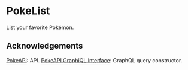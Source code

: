 # PokeList

List your favorite Pokémon.

## Acknowledgements

[PokeAPI](https://pokeapi.co/): API.
[PokeAPI GraphiQL Interface](https://beta.pokeapi.co/graphql/console/): GraphQL query constructor.
